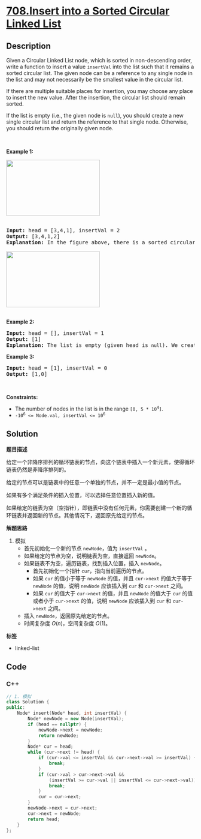 # [708.Insert into a Sorted Circular Linked List](https://leetcode.com/problems/insert-into-a-sorted-circular-linked-list/description/)

## Description

<p>Given a Circular Linked List node, which is sorted in non-descending order, write a function to insert a value <code>insertVal</code> into the list such that it remains a sorted circular list. The given node can be a reference to any single node in the list and may not necessarily be the smallest value in the circular list.</p>

<p>If there are multiple suitable places for insertion, you may choose any place to insert the new value. After the insertion, the circular list should remain sorted.</p>

<p>If the list is empty (i.e., the given node is <code>null</code>), you should create a new single circular list and return the reference to that single node. Otherwise, you should return the originally given node.</p>

<p>&nbsp;</p>
<p><strong class="example">Example 1:</strong></p>
<img alt="" src="https://fastly.jsdelivr.net/gh/doocs/leetcode@main/solution/0700-0799/0708.Insert%20into%20a%20Sorted%20Circular%20Linked%20List/images/example_1_before_65p.jpg" style="width: 250px; height: 149px;" /><br />
&nbsp;
<pre>
<strong>Input:</strong> head = [3,4,1], insertVal = 2
<strong>Output:</strong> [3,4,1,2]
<strong>Explanation:</strong> In the figure above, there is a sorted circular list of three elements. You are given a reference to the node with value 3, and we need to insert 2 into the list. The new node should be inserted between node 1 and node 3. After the insertion, the list should look like this, and we should still return node 3.

<img alt="" src="https://fastly.jsdelivr.net/gh/doocs/leetcode@main/solution/0700-0799/0708.Insert%20into%20a%20Sorted%20Circular%20Linked%20List/images/example_1_after_65p.jpg" style="width: 250px; height: 149px;" />

</pre>

<p><strong class="example">Example 2:</strong></p>

<pre>
<strong>Input:</strong> head = [], insertVal = 1
<strong>Output:</strong> [1]
<strong>Explanation:</strong> The list is empty (given head is&nbsp;<code>null</code>). We create a new single circular list and return the reference to that single node.
</pre>

<p><strong class="example">Example 3:</strong></p>

<pre>
<strong>Input:</strong> head = [1], insertVal = 0
<strong>Output:</strong> [1,0]
</pre>

<p>&nbsp;</p>
<p><strong>Constraints:</strong></p>

<ul>
  <li>The number of nodes in the list is in the range <code>[0, 5 * 10<sup>4</sup>]</code>.</li>
  <li><code>-10<sup>6</sup> &lt;= Node.val, insertVal &lt;= 10<sup>6</sup></code></li>
</ul>

## Solution

**题目描述**

给定一个非降序排列的循环链表的节点，向这个链表中插入一个新元素，使得循环链表仍然是非降序排列的。

给定的节点可以是链表中的任意一个单独的节点，并不一定是最小值的节点。

如果有多个满足条件的插入位置，可以选择任意位置插入新的值。

如果给定的链表为空（空指针），即链表中没有任何元素，你需要创建一个新的循环链表并返回新的节点。其他情况下，返回原先给定的节点。

**解题思路**

1. 模拟
   - 首先初始化一个新的节点 `newNode`，值为 `insertVal` 。
   - 如果给定的节点为空，说明链表为空，直接返回 `newNode`。
   - 如果链表不为空，遍历链表，找到插入位置，插入 `newNode`。
     - 首先初始化一个指针 `cur`，指向当前遍历的节点。
     - 如果 `cur` 的值小于等于 `newNode` 的值，并且 `cur->next` 的值大于等于 `newNode` 的值，说明 `newNode` 应该插入到 `cur` 和 `cur->next` 之间。
     - 如果 `cur` 的值大于 `cur->next` 的值，并且 `newNode` 的值大于 `cur` 的值或者小于 `cur->next` 的值，说明 `newNode` 应该插入到 `cur` 和 `cur->next` 之间。
   - 插入 `newNode`，返回原先给定的节点。
   - 时间复杂度 $O(n)$，空间复杂度 $O(1)$。

**标签**

- linked-list

<!-- code start -->
## Code

### C++

```cpp
// 1. 模拟
class Solution {
public:
    Node* insert(Node* head, int insertVal) {
        Node* newNode = new Node(insertVal);
        if (head == nullptr) {
            newNode->next = newNode;
            return newNode;
        }
        Node* cur = head;
        while (cur->next != head) {
            if (cur->val <= insertVal && cur->next->val >= insertVal) {
                break;
            }
            if (cur->val > cur->next->val &&
                (insertVal >= cur->val || insertVal <= cur->next->val)) {
                break;
            }
            cur = cur->next;
        }
        newNode->next = cur->next;
        cur->next = newNode;
        return head;
    }
};
```

<!-- code end -->
